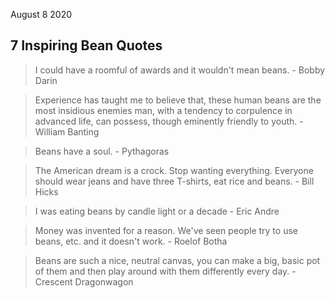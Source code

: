August 8 2020

## 7 Inspiring Bean Quotes

> I could have a roomful of awards and it wouldn't mean beans. - Bobby Darin

> Experience has taught me to believe that, these human beans are the most insidious enemies man, with a tendency to corpulence in advanced life, can possess, though eminently friendly to youth. - William Banting

> Beans have a soul. - Pythagoras

> The American dream is a crock. Stop wanting everything. Everyone should wear jeans and have three T-shirts, eat rice and beans. - Bill Hicks

> I was eating beans by candle light or a decade - Eric Andre

> Money was invented for a reason. We've seen people try to use beans, etc. and it doesn't work. - Roelof Botha

> Beans are such a nice, neutral canvas, you can make a big, basic pot of them and then play around with them differently every day. - Crescent Dragonwagon

